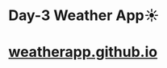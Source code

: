 <h1>Day-3 Weather App☀️</h1>
<h1><a href='dangerlulakebab/weatherapp.github.io'>weatherapp.github.io</a></h1>
